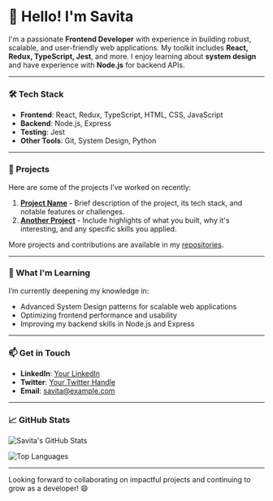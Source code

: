 # 👋 Hello! I'm Savita

I'm a passionate **Frontend Developer** with experience in building robust, scalable, and user-friendly web applications. My toolkit includes **React, Redux, TypeScript, Jest**, and more. I enjoy learning about **system design** and have experience with **Node.js** for backend APIs. 

---

### 🛠️ Tech Stack

- **Frontend**: React, Redux, TypeScript, HTML, CSS, JavaScript
- **Backend**: Node.js, Express
- **Testing**: Jest
- **Other Tools**: Git, System Design, Python

---

### 🚀 Projects

Here are some of the projects I’ve worked on recently:

1. **[Project Name](#)** - Brief description of the project, its tech stack, and notable features or challenges.
2. **[Another Project](#)** - Include highlights of what you built, why it's interesting, and any specific skills you applied.
   
More projects and contributions are available in my [repositories](https://github.com/yourusername?tab=repositories).

---

### 🌱 What I'm Learning

I’m currently deepening my knowledge in:
- Advanced System Design patterns for scalable web applications
- Optimizing frontend performance and usability
- Improving my backend skills in Node.js and Express

---

### 📫 Get in Touch

- **LinkedIn**: [Your LinkedIn](#)
- **Twitter**: [Your Twitter Handle](#)
- **Email**: [savita@example.com](mailto:savita@example.com)

---

### 📈 GitHub Stats

![Savita's GitHub Stats](https://github-readme-stats.vercel.app/api?username=vermasavita&show_icons=true&theme=radical)

![Top Languages](https://github-readme-stats.vercel.app/api/top-langs/?username=vermasavita&layout=compact&theme=radical)

---

Looking forward to collaborating on impactful projects and continuing to grow as a developer! 😄
